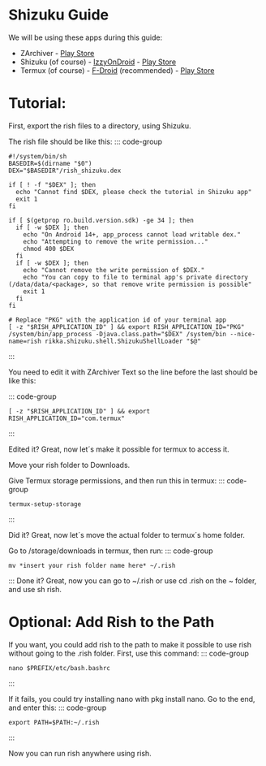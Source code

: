 # Shizuku Guide
We will be using these apps during this guide:
- ZArchiver - [Play Store](https://play.google.com/store/apps/details?id=ru.zdevs.zarchiver&hl=pt_BR)
- Shizuku (of course) - [IzzyOnDroid](https://apt.izzysoft.de/fdroid/index/apk/moe.shizuku.privileged.api) - [Play Store](https://play.google.com/store/apps/details?id=moe.shizuku.privileged.api&hl=pt_BR)
- Termux (of course) - [F-Droid](https://f-droid.org/pt_BR/packages/com.termux/) (recommended) - [Play Store](https://play.google.com/store/apps/details?id=com.termux&hl=pt_BR)
# Tutorial:
First, export the rish files to a directory, using Shizuku.

The rish file should be like this:
::: code-group
```[rish]
#!/system/bin/sh
BASEDIR=$(dirname "$0")
DEX="$BASEDIR"/rish_shizuku.dex

if [ ! -f "$DEX" ]; then
  echo "Cannot find $DEX, please check the tutorial in Shizuku app"
  exit 1
fi

if [ $(getprop ro.build.version.sdk) -ge 34 ]; then
  if [ -w $DEX ]; then
    echo "On Android 14+, app_process cannot load writable dex."
    echo "Attempting to remove the write permission..."
    chmod 400 $DEX
  fi
  if [ -w $DEX ]; then
    echo "Cannot remove the write permission of $DEX."
    echo "You can copy to file to terminal app's private directory (/data/data/<package>, so that remove write permission is possible"
    exit 1
  fi
fi

# Replace "PKG" with the application id of your terminal app
[ -z "$RISH_APPLICATION_ID" ] && export RISH_APPLICATION_ID="PKG"
/system/bin/app_process -Djava.class.path="$DEX" /system/bin --nice-name=rish rikka.shizuku.shell.ShizukuShellLoader "$@"
```
:::

You need to edit it with ZArchiver Text so the line before the last should be like this:

::: code-group
```[rish]
[ -z "$RISH_APPLICATION_ID" ] && export RISH_APPLICATION_ID="com.termux"
```
:::

Edited it? Great, now let´s make it possible for termux to access it.

Move your rish folder to Downloads.

Give Termux storage permissions, and then run this in termux:
::: code-group
```sh[run this:]
termux-setup-storage
```
:::

Did it? Great, now let´s move the actual folder to termux´s home folder.

Go to /storage/downloads in termux, then run:
::: code-group
```sh[run this:]
mv *insert your rish folder name here* ~/.rish
```
:::
Done it? Great, now you can go to ~/.rish or use cd .rish on the ~ folder, and use sh rish.
# Optional: Add Rish to the Path
If you want, you could add rish to the path to make it possible to use rish without going to the .rish folder.
First, use this command:
::: code-group
```sh[.bashrc]
nano $PREFIX/etc/bash.bashrc
```
:::

If it fails, you could try installing nano with pkg install nano.
Go to the end, and enter this:
::: code-group
```nano[export PATH]
export PATH=$PATH:~/.rish
```
:::

Now you can run rish anywhere using rish.
